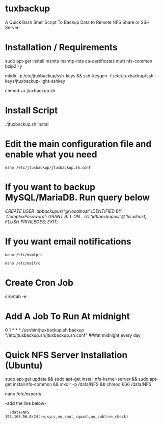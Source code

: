 # tuxbackup
A Quick Bash Shell Script To Backup Data to Remote NFS Share or SSH Server

# Installation / Requirements
   sudo apt-get install msmtp msmtp-mta ca-certificates mutt nfs-common bzip2 -y
   
   mkdir -p /etc/jtuxbackup/ssh-keys &&  ssh-keygen -f /etc/jtuxbackup/ssh-keys/jtuxbackup-light-sshkey
   
   chmod +x jtuxbackup.sh



# Install Script
  ./jtuxbackup.sh install  
    


# Edit the main configuration file and enable what you need
    nano /etc/jtuxbackup/jtuxbackup.sh.conf



# If you want to backup MySQL/MariaDB. Run query below
   *CREATE USER 'dbbackupusr'@'localhost' IDENTIFIED BY 'ComplexPassword';*
   *GRANT ALL ON *.*  TO 'jdbbackupusr'@'localhost;*
   *FLUSH PRIVILEGES;*
   *EXIT;* 


# If you want email notifications
    nano /etc/msmtprc
    
    nano /etc/mailrc
    
    

# Create Cron Job
   crontab -e



# Add A Job To Run At midnight
   0 1 * * *  /usr/bin/jtuxbackup.sh backup "/etc/jtuxbackup.sh/jtuxbackup.sh.conf" ###at midnight every day
   
   
   
# Quick NFS Server  Installation (Ubuntu)
   sudo apt-get update && sudo apt-get install nfs-kernel-server && sudo apt-get install nfs-common && mkdir  -p /data/NFS && chmod 666 /data/NFS

   nano  /etc/exports
   
   -add the line below-
   
      /data/NFS       192.168.56.0/24(rw,sync,no_root_squash,no_subtree_check)
